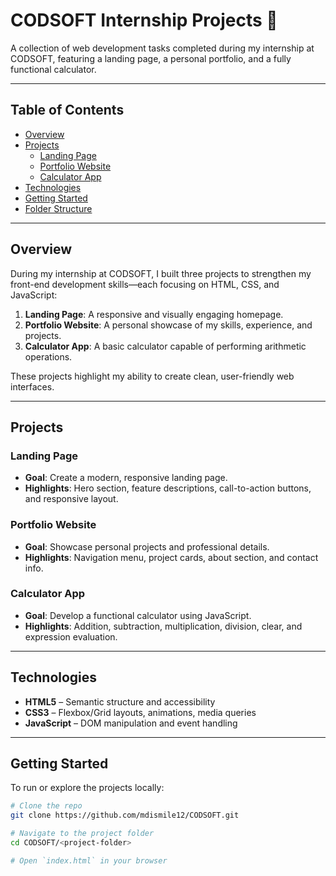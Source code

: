 # CODSOFT Internship Projects 🚀

A collection of web development tasks completed during my internship at CODSOFT, featuring a landing page, a personal portfolio, and a fully functional calculator.

---

## Table of Contents

- [Overview](#overview)  
- [Projects](#projects)  
  - [Landing Page](#landing-page)  
  - [Portfolio Website](#portfolio-website)  
  - [Calculator App](#calculator-app)  
- [Technologies](#technologies)  
- [Getting Started](#getting-started)  
- [Folder Structure](#folder-structure)  
 

---

## Overview

During my internship at CODSOFT, I built three projects to strengthen my front-end development skills—each focusing on HTML, CSS, and JavaScript:

1. **Landing Page**: A responsive and visually engaging homepage.  
2. **Portfolio Website**: A personal showcase of my skills, experience, and projects.  
3. **Calculator App**: A basic calculator capable of performing arithmetic operations.

These projects highlight my ability to create clean, user-friendly web interfaces.

---

## Projects

### Landing Page
- **Goal**: Create a modern, responsive landing page.
- **Highlights**: Hero section, feature descriptions, call-to-action buttons, and responsive layout.

### Portfolio Website
- **Goal**: Showcase personal projects and professional details.
- **Highlights**: Navigation menu, project cards, about section, and contact info.

### Calculator App
- **Goal**: Develop a functional calculator using JavaScript.
- **Highlights**: Addition, subtraction, multiplication, division, clear, and expression evaluation.

---

## Technologies

- **HTML5** – Semantic structure and accessibility  
- **CSS3** – Flexbox/Grid layouts, animations, media queries  
- **JavaScript** – DOM manipulation and event handling  

---

## Getting Started

To run or explore the projects locally:

```bash
# Clone the repo
git clone https://github.com/mdismile12/CODSOFT.git

# Navigate to the project folder
cd CODSOFT/<project-folder>

# Open `index.html` in your browser

